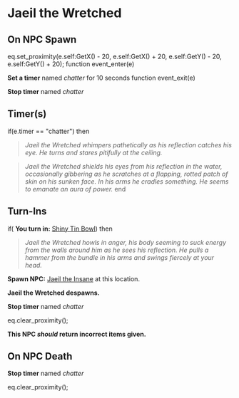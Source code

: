 # Jaeil the Wretched


## On NPC Spawn

eq.set_proximity(e.self:GetX() - 20, e.self:GetX() + 20, e.self:GetY() - 20, e.self:GetY() + 20);
function event_enter(e)

**Set a timer** named *chatter* for 10 seconds
function event_exit(e)

**Stop timer** named *chatter*
## Timer(s)

if(e.timer == "chatter") then


>*Jaeil the Wretched whimpers pathetically as his reflection catches his eye. He turns and stares pitifully at the ceiling.*


>*Jaeil the Wretched shields his eyes from his reflection in the water, occasionally gibbering as he scratches at a flapping, rotted patch of skin on his sunken face. In his arms he cradles something. He seems to emanate an aura of power.*
end

## Turn-Ins



if( **You turn in:** [Shiny Tin Bowl](/item/17860)) then


>*Jaeil the Wretched howls in anger, his body seeming to suck energy from the walls around him as he sees his reflection. He pulls a hammer from the bundle in his arms and swings fiercely at your head.*


**Spawn NPC:**  [Jaeil the Insane](/npc/39154) at this location.


**Jaeil the Wretched despawns.**


**Stop timer** named *chatter*


eq.clear_proximity();

**This NPC *should* return incorrect items given.**

## On NPC Death

**Stop timer** named *chatter*

eq.clear_proximity();




